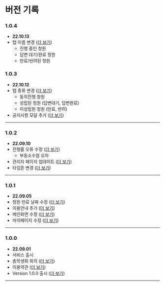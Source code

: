 # 버전 기록

### 1.0.4
* **22.10.13**
* 탭 이름 변경 ([더 보기](https://github.com/smu-nity/SMU-Petition/issues/277))
  - 진행 중인 청원
  - 답변 대기/완료 청원
  - 만료/반려된 청원
### 1.0.3
* **22.10.12**
* 탭 종류 변경 ([더 보기](https://github.com/smu-nity/SMU-Petition/issues/272))
  - 동의진행 청원
  - 성립된 청원 (답변대기, 답변완료)
  - 미성립된 청원 (만료, 반려)
* 공지사항 모달 추가 ([더 보기](https://github.com/smu-nity/SMU-Petition/issues/274))
---

### 1.0.2
* **22.09.10**
* 진행률 오류 수정 ([더 보기](https://github.com/smu-nity/SMU-Petition/issues/262))
  * 부동소수점 오차
* 관리자 페이지 업데이트 ([더 보기](https://github.com/smu-nity/SMU-Petition/issues/255))
* 타임존 변경 ([더 보기](https://github.com/smu-nity/SMU-Petition/issues/251))
---

### 1.0.1
* **22.09.05**
* 청원 만료 날짜 수정 ([더 보기](https://github.com/smu-nity/SMU-Petition/issues/242))
* 이용안내 추가 ([더 보기](https://github.com/smu-nity/SMU-Petition/issues/243))
* 메인화면 수정 ([더 보기](https://github.com/smu-nity/SMU-Petition/issues/244))
* 마이페이지 수정 ([더 보기](https://github.com/smu-nity/SMU-Petition/issues/247))
---

### 1.0.0
* **22.09.01**
* 서비스 출시
* 총학생회 회의 ([더 보기](https://github.com/smu-nity/SMU-Petition/issues/181))
* 이용약관 ([더 보기](https://github.com/smu-nity/SMU-Petition/issues/217))
* Version 1.0.0 출시 ([더 보기](https://github.com/smu-nity/SMU-Petition/issues/221))
---
